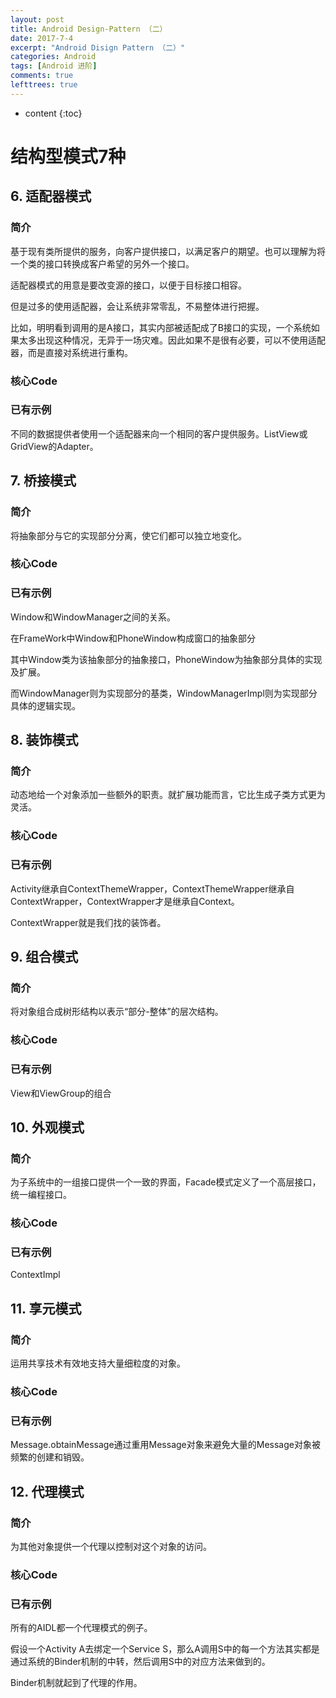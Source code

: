 ```yaml
---
layout: post
title: Android Design-Pattern （二）
date: 2017-7-4
excerpt: "Android Disign Pattern （二）"
categories: Android
tags: [Android 进阶]
comments: true
lefttrees: true
---
```


* content
{:toc}



# 结构型模式7种

## 6. 适配器模式

### 简介

基于现有类所提供的服务，向客户提供接口，以满足客户的期望。也可以理解为将一个类的接口转换成客户希望的另外一个接口。

适配器模式的用意是要改变源的接口，以便于目标接口相容。

但是过多的使用适配器，会让系统非常零乱，不易整体进行把握。

比如，明明看到调用的是A接口，其实内部被适配成了B接口的实现，一个系统如果太多出现这种情况，无异于一场灾难。因此如果不是很有必要，可以不使用适配器，而是直接对系统进行重构。

### 核心Code 

### 已有示例

不同的数据提供者使用一个适配器来向一个相同的客户提供服务。ListView或GridView的Adapter。

## 7. 桥接模式

### 简介

将抽象部分与它的实现部分分离，使它们都可以独立地变化。

### 核心Code 

### 已有示例

Window和WindowManager之间的关系。

在FrameWork中Window和PhoneWindow构成窗口的抽象部分

其中Window类为该抽象部分的抽象接口，PhoneWindow为抽象部分具体的实现及扩展。

而WindowManager则为实现部分的基类，WindowManagerImpl则为实现部分具体的逻辑实现。

## 8. 装饰模式

### 简介

动态地给一个对象添加一些额外的职责。就扩展功能而言，它比生成子类方式更为灵活。

### 核心Code 

### 已有示例

Activity继承自ContextThemeWrapper，ContextThemeWrapper继承自ContextWrapper，ContextWrapper才是继承自Context。

ContextWrapper就是我们找的装饰者。

## 9. 组合模式

### 简介

将对象组合成树形结构以表示“部分-整体”的层次结构。

### 核心Code 

### 已有示例

View和ViewGroup的组合

## 10. 外观模式

### 简介

为子系统中的一组接口提供一个一致的界面，Facade模式定义了一个高层接口，统一编程接口。

### 核心Code 

### 已有示例

ContextImpl

## 11. 享元模式

### 简介

运用共享技术有效地支持大量细粒度的对象。

### 核心Code 

### 已有示例

Message.obtainMessage通过重用Message对象来避免大量的Message对象被频繁的创建和销毁。

## 12. 代理模式

### 简介

为其他对象提供一个代理以控制对这个对象的访问。

### 核心Code 

### 已有示例

所有的AIDL都一个代理模式的例子。

假设一个Activity A去绑定一个Service S，那么A调用S中的每一个方法其实都是通过系统的Binder机制的中转，然后调用S中的对应方法来做到的。

Binder机制就起到了代理的作用。
